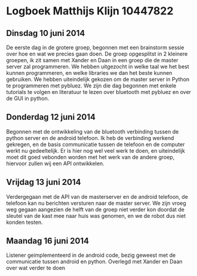 Logboek Matthijs Klijn 10447822
===============================

Dinsdag 10 juni 2014
--------------------

De eerste dag in de grotere groep, begonnen met een brainstorm sessie over hoe en wat we precies gaan doen. 
De groep opgesplitst in 2 kleinere groepen, ik zit samen met Xander en Daan in een groep die de master server zal programmeren.
We hebben uitgezocht in welke taal we het best kunnen programmeren, en welke libraries we dan het beste kunnen gebruiken. We hebben uiteindelijk gekozen om de master server in Python te programmeren met pybluez. 
We zijn die dag begonnen met enkele tutorials te volgen en literatuur te lezen over bluetooth met pybluez en over de GUI in python.

Donderdag 12 juni 2014
----------------------

Begonnen met de ontwikkeling van de bluetooth verbinding tussen de python server en de android telefoon. 
Ik heb de verbinding werkend gekregen, en de basis communicatie tussen de telefoon en de computer werkt nu gedeeltelijk. 
Er is hier nog wel veel werk te doen, en uiteindelijk moet dit goed vebonden worden met het werk van de andere groep, hiervoor zullen wij een API ontwikkelen.

Vrijdag 13 juni 2014
--------------------

Verdergegaan met de API van de masterserver en de android telefoon, de telefoon kan nu berichten versturen naar de master server. 
We zijn vroeg weg gegaan aangezien de helft van de groep niet verder kon doordat de sleutel van de kast mee naar huis was genomen, en we de robot dus niet konden testen.


Maandag 16 juni 2014
--------------------

Listener geimplementeerd in de android code, bezig geweest met de communicatie tussen android en python.
Overlegd met Xander en Daan over wat verder te doen
